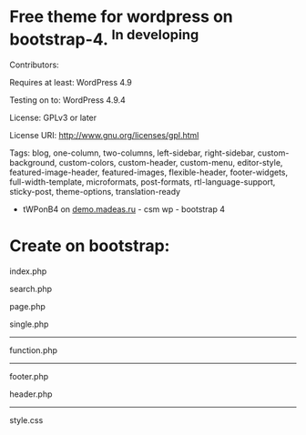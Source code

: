 # Free theme for wordpress on bootstrap-4. <sup>In developing</sup>

Contributors: 

Requires at least: WordPress 4.9

Testing on to: WordPress 4.9.4

License: GPLv3 or later

License URI: http://www.gnu.org/licenses/gpl.html

Tags: blog, one-column, two-columns, left-sidebar, right-sidebar, custom-background, custom-colors, custom-header, custom-menu, editor-style, featured-image-header, featured-images, flexible-header, footer-widgets, full-width-template, microformats, post-formats, rtl-language-support, sticky-post, theme-options, translation-ready

* tWPonB4 on <a href="http://demo.madeas.ru/" title="">demo.madeas.ru</a> - csm wp - bootstrap 4

# Create on bootstrap:

index.php

search.php

page.php

single.php
____________
function.php
____________
footer.php

header.php
____________
style.css
